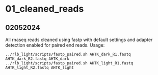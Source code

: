 # 01_cleaned_reads

## 02052024

All rnaseq reads cleaned using fastp with default settings and adapter detection enabled for paired end reads.
Usage:
```
../rlb_light/scripts/fastp_paired.sh AHTK_dark_R1.fastq AHTK_dark_R2.fastq AHTK_dark
../rlb_light/scripts/fastp_paired.sh AHTK_light_R1.fastq AHTK_light_R2.fastq AHTK_light
```
